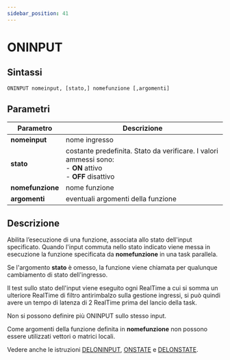 ```yaml
---
sidebar_position: 41
---
```


# ONINPUT

## Sintassi

  ```
ONINPUT	nomeinput, [stato,] nomefunzione [,argomenti]
  ```

## Parametri
|Parametro           | Descrizione                                                                                                        |                
|--------------------|--------------------------------------------------------------------------------------------------------------------|
| **nomeinput**      | nome ingresso                                                                                                      |  
| **stato**          | costante predefinita. Stato da verificare. I valori ammessi sono: <br/>- **ON**  attivo <br/>- **OFF**  disattivo  |  
| **nomefunzione**   | nome funzione                                                                                                      |  
| **argomenti**      | eventuali argomenti della funzione                                                                                 |  

## Descrizione
Abilita l’esecuzione di una funzione, associata allo stato dell'input specificato. Quando l'input commuta nello stato indicato viene messa in esecuzione la funzione specificata da **nomefunzione** in una task parallela.

Se l'argomento **stato** è omesso, la funzione viene chiamata per qualunque cambiamento di stato dell'ingresso.

Il test sullo stato dell'input viene eseguito ogni RealTime a cui si somma un ulteriore RealTime di filtro antirimbalzo sulla gestione ingressi, si può quindi avere un tempo di latenza di 2 RealTime prima del lancio della task.

Non si possono definire più ONINPUT sullo stesso input.

Come argomenti della funzione definita in **nomefunzione** non possono essere utilizzati vettori o matrici locali.

Vedere anche le istruzioni [DELONINPUT](DELONINPUT.md), [ONSTATE](ONSTATE.md) e [DELONSTATE](DELONSTATE.md).
